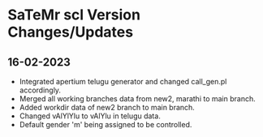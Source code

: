 # SaTeMr scl Version Changes/Updates

## 16-02-2023
- Integrated apertium telugu generator and changed call_gen.pl accordingly.
- Merged all working branches data from new2, marathi to main branch.
- Added workdir data of new2 branch to main branch.
- Changed vAlYlYlu to vAlYlu in telugu data.
- Default gender 'm' being assigned to be controlled.
